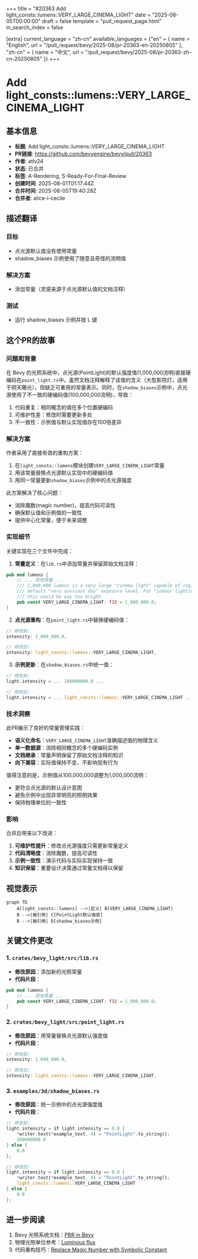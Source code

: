 +++
title = "#20363 Add light_consts::lumens::VERY_LARGE_CINEMA_LIGHT"
date = "2025-08-05T00:00:00"
draft = false
template = "pull_request_page.html"
in_search_index = false

[extra]
current_language = "zh-cn"
available_languages = {"en" = { name = "English", url = "/pull_request/bevy/2025-08/pr-20363-en-20250805" }, "zh-cn" = { name = "中文", url = "/pull_request/bevy/2025-08/pr-20363-zh-cn-20250805" }}
+++

# Add light_consts::lumens::VERY_LARGE_CINEMA_LIGHT

## 基本信息
- **标题**: Add light_consts::lumens::VERY_LARGE_CINEMA_LIGHT
- **PR链接**: https://github.com/bevyengine/bevy/pull/20363
- **作者**: atlv24
- **状态**: 已合并
- **标签**: A-Rendering, S-Ready-For-Final-Review
- **创建时间**: 2025-08-01T01:17:44Z
- **合并时间**: 2025-08-05T19:40:28Z
- **合并者**: alice-i-cecile

## 描述翻译
### 目标
- 点光源默认值没有使用常量
- shadow_biases 示例使用了随意且奇怪的流明值

### 解决方案
- 添加常量（灵感来源于点光源默认值的文档注释）

### 测试
- 运行 shadow_biases 示例并按 L 键

## 这个PR的故事

### 问题和背景
在 Bevy 的光照系统中，点光源(PointLight)的默认强度值(1,000,000流明)直接硬编码在`point_light.rs`中。虽然文档注释解释了该值的含义（大型影院灯，适用于阴天曝光），但缺乏可重用的常量表示。同时，在`shadow_biases`示例中，点光源使用了不一致的硬编码值(100,000,000流明)，导致：
1. 代码重复：相同概念的值在多个位置硬编码
2. 可维护性差：修改时需要更新多处
3. 不一致性：示例值与默认实现值存在100倍差异

### 解决方案
作者采用了直接有效的重构方案：
1. 在`light_consts::lumens`模块创建`VERY_LARGE_CINEMA_LIGHT`常量
2. 用该常量替换点光源默认实现中的硬编码值
3. 用同一常量更新`shadow_biases`示例中的点光源强度

此方案解决了核心问题：
- 消除魔数(magic number)，提高代码可读性
- 确保默认值和示例值的一致性
- 提供中心化常量，便于未来调整

### 实现细节
关键实现在三个文件中完成：

1. **常量定义**：在`lib.rs`中添加常量并保留原始文档注释：
```rust
pub mod lumens {
    // ... 其他常量 ...
    /// 1,000,000 lumens is a very large "cinema light" capable of registering brightly at Bevy's
    /// default "very overcast day" exposure level. For "indoor lighting" with a lower exposure,
    /// this would be way too bright.
    pub const VERY_LARGE_CINEMA_LIGHT: f32 = 1_000_000.0;
}
```

2. **点光源重构**：在`point_light.rs`中替换硬编码值：
```rust
// 修改前:
intensity: 1_000_000.0,

// 修改后:
intensity: light_consts::lumens::VERY_LARGE_CINEMA_LIGHT,
```

3. **示例更新**：在`shadow_biases.rs`中统一值：
```rust
// 修改前:
light.intensity = ... 100000000.0 ...

// 修改后:
light.intensity = ... light_consts::lumens::VERY_LARGE_CINEMA_LIGHT ...
```

### 技术洞察
此PR展示了良好的常量管理实践：
- **语义化命名**：`VERY_LARGE_CINEMA_LIGHT`准确描述值的物理含义
- **单一数据源**：消除相同概念的多个硬编码实例
- **文档继承**：常量声明保留了原始文档注释的知识
- **向下兼容**：实际值保持不变，不影响现有行为

值得注意的是，示例值从100,000,000调整为1,000,000流明：
- 更符合点光源的默认设计意图
- 避免示例中出现异常明亮的照明效果
- 保持物理单位的一致性

### 影响
合并后带来以下改进：
1. **可维护性提升**：修改点光源强度只需更新常量定义
2. **代码清晰度**：消除魔数，提高可读性
3. **示例一致性**：演示代码与实际实现保持一致
4. **知识保留**：重要设计决策通过常量文档得以保留

## 视觉表示

```mermaid
graph TD
    A[light_consts::lumens] -->|定义| B(VERY_LARGE_CINEMA_LIGHT)
    B -->|被引用| C[PointLight默认强度]
    B -->|被引用| D[shadow_biases示例]
```

## 关键文件更改

### 1. `crates/bevy_light/src/lib.rs`
- **修改原因**：添加新的光照常量
- **代码片段**：
```rust
pub mod lumens {
    // ... 其他常量 ...
    pub const VERY_LARGE_CINEMA_LIGHT: f32 = 1_000_000.0;
}
```

### 2. `crates/bevy_light/src/point_light.rs`
- **修改原因**：用常量替换点光源默认强度值
- **代码片段**：
```rust
// 修改前:
intensity: 1_000_000.0,

// 修改后:
intensity: light_consts::lumens::VERY_LARGE_CINEMA_LIGHT,
```

### 3. `examples/3d/shadow_biases.rs`
- **修改原因**：统一示例中的点光源强度值
- **代码片段**：
```rust
// 修改前:
light.intensity = if light.intensity == 0.0 {
    *writer.text(*example_text, 4) = "PointLight".to_string();
    100000000.0
} else {
    0.0
};

// 修改后:
light.intensity = if light.intensity == 0.0 {
    *writer.text(*example_text, 4) = "PointLight".to_string();
    light_consts::lumens::VERY_LARGE_CINEMA_LIGHT
} else {
    0.0
};
```

## 进一步阅读
1. Bevy 光照系统文档：[PBR in Bevy](https://bevyengine.org/learn/book/next/pbr/)
2. 物理光照单位参考：[Luminous flux](https://en.wikipedia.org/wiki/Luminous_flux)
3. 代码重构技巧：[Replace Magic Number with Symbolic Constant](https://refactoring.com/catalog/replaceMagicNumberWithSymbolicConstant.html)